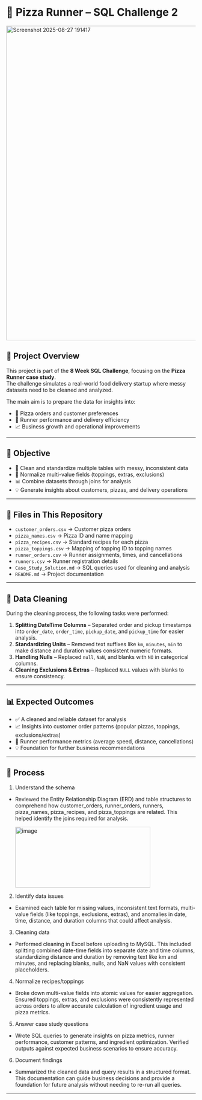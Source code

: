 # 🍕 Pizza Runner – SQL Challenge 2  
<img width="835" height="834" alt="Screenshot 2025-08-27 191417" src="https://github.com/user-attachments/assets/bc5a4987-1260-4f1e-83f1-e9126fbb32c5" />

## 📖 Project Overview  
This project is part of the **8 Week SQL Challenge**, focusing on the **Pizza Runner case study**.  
The challenge simulates a real-world food delivery startup where messy datasets need to be cleaned and analyzed.  

The main aim is to prepare the data for insights into:  
- 🍕 Pizza orders and customer preferences  
- 🏃 Runner performance and delivery efficiency  
- 📈 Business growth and operational improvements  

---

## 🎯 Objective  
- 🧹 Clean and standardize multiple tables with messy, inconsistent data  
- 🔗 Normalize multi-value fields (toppings, extras, exclusions)  
- 📊 Combine datasets through joins for analysis  
- 💡 Generate insights about customers, pizzas, and delivery operations  

---

## 📂 Files in This Repository  
- `customer_orders.csv` → Customer pizza orders
- `pizza_names.csv` → Pizza ID and name mapping
- `pizza_recipes.csv` → Standard recipes for each pizza
- `pizza_toppings.csv` → Mapping of topping ID to topping names
- `runner_orders.csv` → Runner assignments, times, and cancellations  
- `runners.csv` → Runner registration details  
- `Case_Study_Solution.md` → SQL queries used for cleaning and analysis  
- `README.md` → Project documentation  

---

## 🧹 Data Cleaning  
During the cleaning process, the following tasks were performed:  

1. **Splitting DateTime Columns** – Separated order and pickup timestamps into `order_date`, `order_time`, `pickup_date`, and `pickup_time` for easier analysis.  
2. **Standardizing Units** – Removed text suffixes like `km`, `minutes`, `min` to make distance and duration values consistent numeric formats.  
3. **Handling Nulls** – Replaced `null`, `NaN`, and blanks with `NO` in categorical columns.  
4. **Cleaning Exclusions & Extras** – Replaced `NULL` values with blanks to ensure consistency.  

---

## 📊 Expected Outcomes  
- ✅ A cleaned and reliable dataset for analysis  
- 📈 Insights into customer order patterns (popular pizzas, toppings, exclusions/extras)  
- 🚚 Runner performance metrics (average speed, distance, cancellations)  
- 💡 Foundation for further business recommendations  

---
## 🔄 Process  
1. Understand the schema
- Reviewed the Entity Relationship Diagram (ERD) and table structures to comprehend how customer_orders, runner_orders, runners, pizza_names, 
  pizza_recipes, and pizza_toppings are related. This helped identify the joins required for analysis.
  
  <img width="359" height="161" alt="image" src="https://github.com/user-attachments/assets/b3dd9d21-0f7b-4d70-afbb-4bc44f5d037c" />

2. Identify data issues
- Examined each table for missing values, inconsistent text formats, multi-value fields (like toppings, exclusions, extras), and anomalies in date,
  time, distance, and duration columns that could affect analysis.
3. Cleaning data
 - Performed cleaning in Excel before uploading to MySQL. This included splitting combined date-time fields into separate date and time columns, standardizing distance and
   duration by removing text like km and minutes, and replacing blanks, nulls, and NaN values with consistent placeholders.
4. Normalize recipes/toppings
 - Broke down multi-value fields into atomic values for easier aggregation. Ensured toppings, extras, and exclusions were consistently
   represented across orders to allow accurate calculation of ingredient usage and pizza metrics.
5. Answer case study questions
- Wrote SQL queries to generate insights on pizza metrics, runner performance, customer patterns, and ingredient optimization. Verified outputs
  against expected business scenarios to ensure accuracy.
6. Document findings
- Summarized the cleaned data and query results in a structured format. This documentation can guide business decisions and provide a foundation for
  future analysis without needing to re-run all queries.
---

